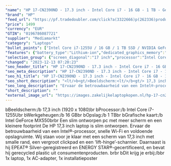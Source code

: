 ```yaml
---
"name": "HP 17-CN2390ND - 17.3 inch - Intel Core i7 - 16 GB - 1 TB - GeForce MX550"
"brand": "HP"
"feed_url": "https://pf.tradedoubler.com/click?a(3322666)p(262336)product(50617-1739395)ttid(3)url(https%3A%2F%2Fwww.mediamarkt.nl%2Fnl%2Fproduct%2F_hp-17-cn2390nd-1739395.html%3Futm_source%3Dtradedoubler%26utm_medium%3Daff-comparison%26utm_term%3D1739395)"
"price": 1499
"currency": "EUR"
"GTIN": "0196786087721"
"supplier": "Mediamarkt"
"category": "Laptops"
"bullet_points": ["Intel Core i7-1255U / 16 GB / 1 TB SSD / NVIDIA GeForce MX550 (2 GB), Intel Iris Xe Graphics","43,9 cm / 17,3 inch","Full HD - 43,9 cm / 17,3 inch","SSD , 1 TB , M.2 via PCIe","1x USB 3.2 Gen 1 (3.1 Gen 1) Type-C, 2x USB 3.2 Gen 1 (3.1 Gen 1) Type-A, 1x HDMI, Combo koptelefoon/microfoon port","Lithium-ion","40.07 cm x 1.99 cm x 25.78 cm /"]
"features": {"battery_type":"Lithium-ion","dedicated_graphics_memory":"2 GB","processor_speed_with_turbo":"4.7 GHz","brightness":"250 cd/m²","additional_update_information":"Voor zover op de afbeeldingen apps worden getoond, geldt dat MediaMarkt niet kan garanderen dat de apps tijdens de volledige levensduur van het product goed zullen blijven functioneren. Dit hangt af van het beleid van de fabrikant.","hard_disk_1":"SSD , 1 TB , M.2 via PCIe","processor":"Intel Core i7-1255U","min_duration_supported_software_updates":"2 jaar","bluetooth":"Ja","scope_of_delivery":"1x laptop, 1x AC-adapter, 1x installatieposter","manufacturer_part_number":"6K2Y7EA#ABH","card_reader":"Nee","charge_time_from_manufacturer":"Snelle oplaadtijd (50%): 45 min","panel_type":"IPS (In-Plane Switching)","total_storage_space_in_gb":"1 TB","touchscreen":"Nee","capacity_of_1_hard_disk":"1 TB","processor_clock_rate":"1.7 GHz","product_height":"1,99 cm","image_quality":"Full HD","memory_speeds":"3200 MHz","integrated_mike":"Ja","screen_diagonal_inches":"17.3 inch","speakers":"Ja","special_features":"Trusted Platform Module (TPM), ENERGY STAR, EPEAT Silver","convertibility":"Vast scherm","battery_capacity":"41 Wh","configuration":"Intel Core i7-1255U / 16 GB / 1 TB SSD / NVIDIA GeForce MX550 (2 GB), Intel Iris Xe Graphics","product_width":"40,07 cm","model_year":"2021","depth":"25,78 cm","shipping_costs":"0.00","battery_life":"6.75 u","memory_size":"16 GB","product_manufacturer":"HP","dimensions_weight":"40.07 cm x 1.99 cm x 25.78 cm /","weight":"2,05 kg","screen_diagonal_cm_inch":"43,9 cm / 17,3 inch","number_of_processor_cores":"10","processor_brand":"Intel®","screen_diagonal_cm":"43,9 cm","wlan_standards":"WiFi 6 (802.11AX)","product_depth":"25,78 cm","bluetooth_version":"5.2","delivery_time":"1","color":"Zilver","image_ratio":"16:9","product_introduction_date":"2022-06-17","height":"1,99 cm","product_type":"Laptop","type_of_1_hard_disk":"SSD","ram_configuration":"2 x 8 GB","short_description":"17.3 inch Full HD • Intel Core i7-1255U • 16 GB • 1000 GB SSD • NVIDIA GeForce MX550 (2 GB), Intel Iris Xe Graphics","front_camera":"Ja","resolution":"1920 x 1080","integrated_webcam":"Ja","update_policy":"Onbekend","wlan":"Ja","processor_model":"Core™ i7","ram_type":"DDR4","connections":"1x USB 3.2 Gen 1 (3.1 Gen 1) Type-C, 2x USB 3.2 Gen 1 (3.1 Gen 1) Type-A, 1x HDMI, Combo koptelefoon/microfoon port","previous_price":"","warranty_note":"Geen aanvullende garantie-informatie","manufacturer_supported_software_updates":"Ja","total_storage_space":"1 TB"}
"selection_group": {"screen_diagonal":"17 inch","processor":"Intel Core i7","changed_price_past_3_days":false,"product_family":"HP 17"}
"changed": "2023-12-13 07:20:23"
"seo_header_title": "HP 17-CN2390ND - 17.3 inch - Intel Core i7 - 16 GB - 1 TB - GeForce MX550"
"seo_meta_description": "HP 17-CN2390ND - 17.3 inch - Intel Core i7 - 16 GB - 1 TB - GeForce MX550"
"seo_h1_title": "HP 17-CN2390ND - 17.3 inch - Intel Core i7 - 16 GB - 1 TB - GeForce MX550"
"seo_short_description": "<lt/>b<gt/>Beeldscherm:<lt/>/b<gt/> 17,3 inch (1920 x 1080)<lt/>br<gt/> <lt/>b<gt/>Processor:<lt/>/b<gt/> Intel Core i7-1255U<lt/>br<gt/> <lt/>b<gt/>Werkgeheugen:<lt/>/b<gt/> 16 GB<lt/>br<gt/> <lt/>b<gt/>Opslag:<lt/>/b<gt/> 1 TB<lt/>br<gt/> <lt/>b<gt/>Grafische kaart:<lt/>/b<gt/> Intel GeForce MX550<lt/>br<gt/><lt/>br<gt/> Een slim ontworpen pc met meer scherm en een kleinere footprint De HP 17,3 inch laptop is slim ontworpen."
"seo_long_description": "Ervaar de betrouwbaarheid van een Intel®-processor, snelle Wi-Fi en voldoende opslagruimte. Wij staan voor je klaar met een scherm van 17,3 inch met smalle rand, een vergroot clickpad en een ‘lift-hinge’-scharnier. Daarnaast is hij EPEAT® Silver-geregistreerd en ENERGY STAR®-gecertificeerd, en bevat hij gerecycled plastic uit consumentenproducten. <lt/>br<gt/><lt/>br<gt/> <lt/>b<gt/>Dit krijg je erbij:<lt/>/b<gt/><lt/>br<gt/> 1x laptop, 1x AC-adapter, 1x installatieposter"
"short_description": ""
"external_image_url": "https://images.zakelijkelaptopkopen.nl/hp-17-cn2390nd-1739395.webp"
---
```


<lt/>b<gt/>Beeldscherm:<lt/>/b<gt/> 17,3 inch (1920 x 1080)<lt/>br<gt/> <lt/>b<gt/>Processor:<lt/>/b<gt/> Intel Core i7-1255U<lt/>br<gt/> <lt/>b<gt/>Werkgeheugen:<lt/>/b<gt/> 16 GB<lt/>br<gt/> <lt/>b<gt/>Opslag:<lt/>/b<gt/> 1 TB<lt/>br<gt/> <lt/>b<gt/>Grafische kaart:<lt/>/b<gt/> Intel GeForce MX550<lt/>br<gt/><lt/>br<gt/> Een slim ontworpen pc met meer scherm en een kleinere footprint De HP 17,3 inch laptop is slim ontworpen. Ervaar de betrouwbaarheid van een Intel®-processor, snelle Wi-Fi en voldoende opslagruimte. Wij staan voor je klaar met een scherm van 17,3 inch met smalle rand, een vergroot clickpad en een ‘lift-hinge’-scharnier. Daarnaast is hij EPEAT® Silver-geregistreerd en ENERGY STAR®-gecertificeerd, en bevat hij gerecycled plastic uit consumentenproducten. <lt/>br<gt/><lt/>br<gt/> <lt/>b<gt/>Dit krijg je erbij:<lt/>/b<gt/><lt/>br<gt/> 1x laptop, 1x AC-adapter, 1x installatieposter